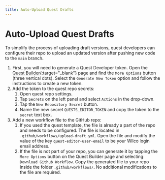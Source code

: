 ```yaml
---
title: Auto-Upload Quest Drafts
---
```


# Auto-Upload Quest Drafts

To simplify the process of uploading draft versions, quest developers can configure their repo to upload an updated version after pushing new code to the `main` branch.

1. First, you will need to generate a Quest Developer token. Open the [Quest Builder](https://app.wilco.gg/quest-builder){:target="_blank"} page and find the `More Options` button (three vertical dots). Select the `Generate New Token` option and follow the instructions to create a new token.
2. Add the token to the quest repo secrets:
    1. Open quest repo settings.
    2. Tap `Secrets` on the left panel and select `Actions` in the drop-down.
    3. Tap the `New Repository Secret` button.
    4. Name the new secret `QUESTS_EDITOR_TOKEN` and copy the token to the `secret` text box. 
3. Add a new workflow file to the GitHub repo:
    1. If you used the quest template, the file is already a part of the repo and needs to be configured. The file is located in `.github/workflows/upload-draft.yml`. Open the file and modify the value of the key `quest-editor-user-email` to be your Wilco login email address.
    2. If the file is not part of your repo, you can generate it by tapping the `More Options` button on the Quest Builder page and selecting `Download Github Workflow`. Copy the generated file to your repo inside the folder `.github/workflows/`. No additional modifications to the file are required.